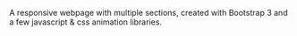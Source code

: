 A responsive webpage with multiple sections, created with Bootstrap 3 and a few javascript & css animation libraries.
